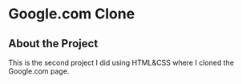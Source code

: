# Google.com Clone

## About the Project

This is the second project I did using HTML&CSS where I cloned the Google.com page. 
